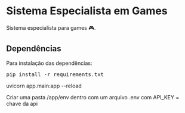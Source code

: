 # Sistema Especialista em Games
Sistema especialista para games 🎮.


## Dependências
Para instalação das dependências:
<pre>pip install -r requirements.txt</pre>

uvicorn app.main:app --reload

Criar uma pasta /app/env dentro com um arquivo .env com API_KEY = chave da api